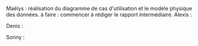 Maëlys : réalisation du diagramme de cas d'utilisation et le modèle physique des données. 
à faire : commencer à rédiger le rapport intermédiaire. 
Alexis :

Denis : 

Sonny :
